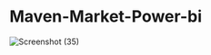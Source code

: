 # Maven-Market-Power-bi
![Screenshot (35)](https://github.com/herinlagil/Maven-Market-Power-bi/assets/127740424/f3c5c0a9-aa9c-410f-ac01-85eef99b4060)

